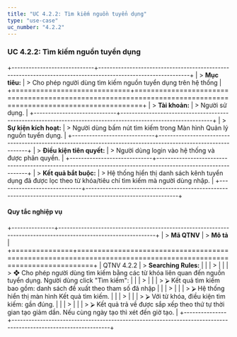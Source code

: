```yaml
---
title: "UC 4.2.2: Tìm kiếm nguồn tuyển dụng"
type: "use-case"
uc_number: "4.2.2"
---
```


### UC 4.2.2: Tìm kiếm nguồn tuyển dụng

+-----------------------------+--------------------------------------------------------------------------------------------------------------+
| > **Mục tiêu:**             | > Cho phép người dùng tìm kiếm nguồn tuyển dụng trên hệ thống                                                |
+=============================+==============================================================================================================+
| > **Tài khoản:**            | > Người sử dụng.                                                                                             |
+-----------------------------+--------------------------------------------------------------------------------------------------------------+
| > **Sự kiện kích hoạt:**    | > Người dùng bấm nút tìm kiếm trong Màn hình Quản lý nguồn tuyển dụng.                                       |
+-----------------------------+--------------------------------------------------------------------------------------------------------------+
| > **Điều kiện tiên quyết:** | > Người dùng login vào hệ thống và được phân quyền.                                                          |
+-----------------------------+--------------------------------------------------------------------------------------------------------------+
| > **Kết quả bắt buộc:**     | > Hệ thống hiển thị danh sách kênh tuyển dụng đã được lọc theo từ khóa/tiêu chí tìm kiếm mà người dùng nhập. |
+-----------------------------+--------------------------------------------------------------------------------------------------------------+

#### Quy tắc nghiệp vụ

+---------------+----------------------------------------------------------------------------------------------------------------+
| > **Mã QTNV** | > **Mô tả**                                                                                                    |
+===============+================================================================================================================+
| QTNV 4.2.2    | > **Searching Rules:**                                                                                         |
|               | >                                                                                                              |
|               | > ❖ Cho phép người dùng tìm kiếm bằng các từ khóa liên quan đến nguồn tuyển dụng. Người dùng click "Tìm kiếm": |
|               | >                                                                                                              |
|               | > ⮚ Kết quả tìm kiếm bao gồm: danh sách đề xuất theo tham số đã nhập                                           |
|               | >                                                                                                              |
|               | > ⮚ Hệ thống hiển thị màn hình Kết quả tìm kiếm.                                                               |
|               | >                                                                                                              |
|               | > ⮚ Với từ khóa, điều kiện tìm kiếm: gần đúng.                                                                 |
|               | >                                                                                                              |
|               | > ⮚ Kết quả trả về được sắp xếp theo thứ tự thời gian tạo giảm dần. Nếu cùng ngày tạo thì xét đến giờ tạo.     |
+---------------+----------------------------------------------------------------------------------------------------------------+
